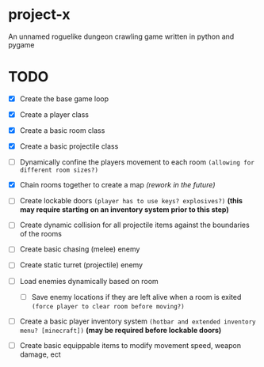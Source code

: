 # project-x

An unnamed roguelike dungeon crawling game written in python and pygame

# TODO

- [x] Create the base game loop
- [x] Create a player class
- [x] Create a basic room class
- [x] Create a basic projectile class

- [ ] Dynamically confine the players movement to each room `(allowing for different room sizes?)`
- [x] Chain rooms together to create a map *(rework in the future)*
- [ ] Create lockable doors `(player has to use keys? explosives?)` **(this may require starting on an inventory system prior to this step)**
- [ ] Create dynamic collision for all projectile items against the boundaries of the rooms

- [ ] Create basic chasing (melee) enemy
- [ ] Create static turret (projectile) enemy
- [ ] Load enemies dynamically based on room
    - [ ] Save enemy locations if they are left alive when a room is exited `(force player to clear room before moving?)`

- [ ] Create a basic player inventory system `(hotbar and extended inventory menu? [minecraft])` **(may be required before lockable doors)**
- [ ] Create basic equippable items to modify movement speed, weapon damage, ect